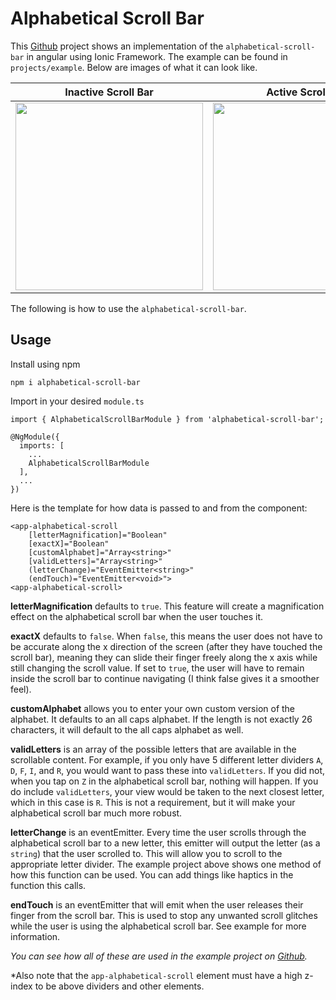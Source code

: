 # Alphabetical Scroll Bar

This [Github](https://github.com/mooalot/alphabetical-scroll-bar) project shows an implementation of the `alphabetical-scroll-bar` in angular using Ionic Framework. The example can be found in `projects/example`. Below are images of what it can look like. 

Inactive Scroll Bar            |  Active Scroll Bar
:-------------------------:|:-------------------------:
<img src="https://github.com/mooalot/alphabetical-scroll-bar/tree/main/projects/example/src/assets/image2.PNG" width="300">  |  <img src="https://github.com/mooalot/alphabetical-scroll-bar/tree/main/projects/example/src/assets/image.PNG" width="300">


The following is how to use the `alphabetical-scroll-bar`.

## Usage

Install using npm

```
npm i alphabetical-scroll-bar
```
Import in your desired `module.ts`

```
import { AlphabeticalScrollBarModule } from 'alphabetical-scroll-bar';

@NgModule({
  imports: [
    ...
    AlphabeticalScrollBarModule
  ],
  ...
})
```

Here is the template for how data is passed to and from the component:

```
<app-alphabetical-scroll 
    [letterMagnification]="Boolean" 
    [exactX]="Boolean" 
    [customAlphabet]="Array<string>"
    [validLetters]="Array<string>" 
    (letterChange)="EventEmitter<string>"
    (endTouch)="EventEmitter<void>">
<app-alphabetical-scroll>
```

**letterMagnification** defaults to `true`. This feature will create a magnification effect on the alphabetical scroll bar when the user touches it.

**exactX** defaults to `false`. When `false`, this means the user does not have to be accurate along the x direction of the screen (after they have touched the scroll bar), meaning they can slide their finger freely along the x axis while still changing the scroll value. If set to `true`, the user will have to remain inside the scroll bar to continue navigating (I think false gives it a smoother feel).

**customAlphabet** allows you to enter your own custom version of the alphabet. It defaults to an all caps alphabet. If the length is not exactly 26 characters, it will default to the all caps alphabet as well. 

**validLetters** is an array of the possible letters that are available in the scrollable content. For example, if you only have 5 different letter dividers `A`, `D`, `F`, `I`, and `R`, you would want to pass these into `validLetters`. If you did not, when you tap on `Z` in the alphabetical scroll bar, nothing will happen. If you do include `validLetters`, your view would be taken to the next closest letter, which in this case is `R`. This is not a requirement, but it will make your alphabetical scroll bar much more robust.

**letterChange** is an eventEmitter. Every time the user scrolls through the alphabetical scroll bar to a new letter, this emitter will output the letter (as a `string`) that the user scrolled to. This will allow you to scroll to the appropriate letter divider. The example project above shows one method of how this function can be used. You can add things like haptics in the function this calls.

**endTouch** is an eventEmitter that will emit when the user releases their finger from the scroll bar. This is used to stop any unwanted scroll glitches while the user is using the alphabetical scroll bar. See example for more information. 

*You can see how all of these are used in the example project on [Github](https://github.com/mooalot/alphabetical-scroll-bar).*

*Also note that the `app-alphabetical-scroll` element must have a high z-index to be above dividers and other elements.
